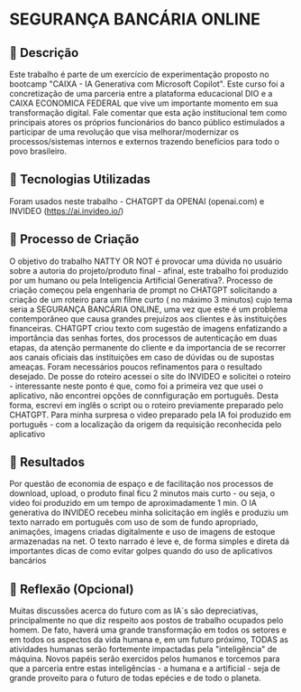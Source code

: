 # SEGURANÇA BANCÁRIA ONLINE 

## 📒 Descrição

Este trabalho é parte de um exercício de experimentação proposto no bootcamp "CAIXA - IA Generativa com Microsoft Copilot". Este curso foi a concretização de uma parceria entre a plataforma educacional DIO e a CAIXA ECONOMICA FEDERAL que vive um importante momento em sua transformação digital. Fale comentar que esta ação institucional tem como principais atores os próprios funcionários do banco público estimulados a participar de uma revolução que visa melhorar/modernizar os processos/sistemas internos e externos trazendo benefícios para todo o povo brasileiro.


## 🤖 Tecnologias Utilizadas
Foram usados neste trabalho -  CHATGPT da OPENAI (openai.com) e  INVIDEO (https://ai.invideo.io/)

## 🧐 Processo de Criação
O objetivo do trabalho NATTY OR NOT é provocar uma dúvida no usuário sobre a autoria do projeto/produto final - afinal, este trabalho foi produzido por um humano ou pela Inteligencia Artificial Generativa?.
Processo de criação começou pela engenharia de prompt no CHATGPT solicitando a criação de um roteiro para um filme curto ( no máximo 3 minutos) cujo tema seria a SEGURANÇA BANCÁRIA ONLINE, uma vez que este é um problema contemporâneo que causa grandes prejuízos aos clientes e às instituições financeiras.
CHATGPT criou texto com sugestão de imagens enfatizando a importância das senhas fortes, dos processos de autenticação em duas etapas, da atenção permanente do cliente e da importancia de se recorrer aos canais oficiais das instituições em caso de dúvidas ou de supostas ameaças.
Foram necessários poucos refinamentos para o resultado desejado.
De posse do roteiro acessei o site do INVIDEO e solicitei o roteiro - interessante neste ponto é que, como foi a primeira vez que usei o aplicativo, não encontrei opções de connfiguração em português. Desta forma, escrevi em inglês o script ou o roteiro previamente preparado pelo CHATGPT. Para minha surpresa o video preparado pela IA foi produzido em português - com a localização da origem da requisição reconhecida pelo aplicativo

## 🚀 Resultados
Por questão de economia de espaço e de facilitação nos processos de download, upload, o produto final ficu 2 minutos mais curto - ou seja, o video foi produzido em um tempo de aproximadamente 1 min. O IA generativa do INVIDEO recebeu minha solicitação em inglês e produziu um texto narrado em português com uso de som de fundo apropriado, animações, imagens criadas digitalmente e uso de imagens de estoque armazenadas na net. O texto narrado é leve e, de forma simples e direta dá importantes dicas de como evitar golpes quando do uso de aplicativos bancários

## 💭 Reflexão (Opcional)
Muitas discussões acerca do futuro com as IA´s são depreciativas, principalmente no que diz respeito aos postos de trabalho ocupados pelo homem. De fato, haverá uma grande transformação em todos os setores e em todos os aspectos da vida humana e, em um futuro próximo, TODAS as atividades humanas serão fortemente impactadas pela "inteligência" de máquina. Novos papéis serão exercidos pelos humanos e torcemos para que a parceria entre estas inteligências - a humana e a artificial - seja de grande proveito para o futuro de todas epécies e de todo o planeta.
